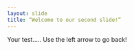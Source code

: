 ```yaml
---
layout: slide
title: “Welcome to our second slide!”
---
```

Your test.....
Use the left arrow to go back!

